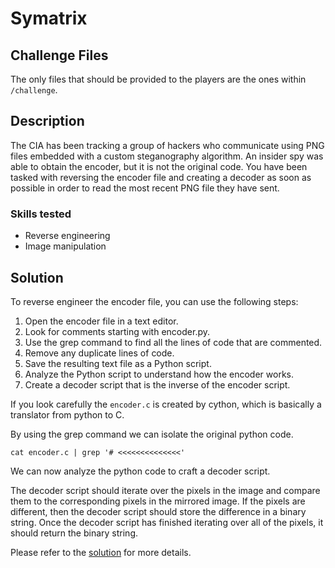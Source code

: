 # Symatrix

## Challenge Files

The only files that should be provided to the players are the ones within ``/challenge``.

## Description

The CIA has been tracking a group of hackers who communicate using PNG files embedded with a custom steganography algorithm. An insider spy was able to obtain the encoder, but it is not the original code. You have been tasked with reversing the encoder file and creating a decoder as soon as possible in order to read the most recent PNG file they have sent.

### Skills tested

- Reverse engineering
- Image manipulation

## Solution

To reverse engineer the encoder file, you can use the following steps:

1. Open the encoder file in a text editor.
2. Look for comments starting with encoder.py.
3. Use the grep command to find all the lines of code that are commented.
4. Remove any duplicate lines of code.
5. Save the resulting text file as a Python script.
6. Analyze the Python script to understand how the encoder works.
7. Create a decoder script that is the inverse of the encoder script.

If you look carefully the ``encoder.c`` is created by cython, which is basically a translator from python to C.

By using the grep command we can isolate the original python code.

```cat encoder.c | grep '# <<<<<<<<<<<<<<'```

We can now analyze the python code to craft a decoder script.

The decoder script should iterate over the pixels in the image and compare them to the corresponding pixels in the mirrored image. If the pixels are different, then the decoder script should store the difference in a binary string. Once the decoder script has finished iterating over all of the pixels, it should return the binary string.

Please refer to the [solution](./solution/decoder.py) for more details.